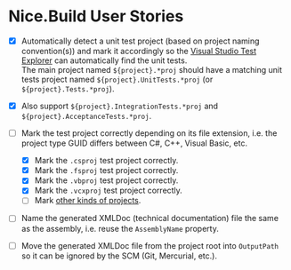 # Nice.Build User Stories

- [x] Automatically detect a unit test project (based on project naming convention(s)) and mark it accordingly so the [Visual Studio Test Explorer](https://msdn.microsoft.com/en-us/library/hh270865.aspx) can automatically find the unit tests.  
The main project named `${project}.*proj` should have a matching unit tests project named `${project}.UnitTests.*proj` (or `${project}.Tests.*proj`).

- [x] Also support `${project}.IntegrationTests.*proj` and `${project}.AcceptanceTests.*proj`.

- [ ] Mark the test project correctly depending on its file extension, i.e. the project type GUID differs between C#, C++, Visual Basic, etc.
  - [x] Mark the `.csproj` test project correctly.
  - [x] Mark the `.fsproj` test project correctly.
  - [x] Mark the `.vbproj` test project correctly.
  - [x] Mark the `.vcxproj` test project correctly.
  - [ ] Mark [other kinds of projects](http://www.codeproject.com/Reference/720512/List-of-Visual-Studio-Project-Type-GUIDs).

- [ ] Name the generated XMLDoc (technical documentation) file the same as the assembly, i.e. reuse the `AssemblyName` property.
- [ ] Move the generated XMLDoc file from the project root into `OutputPath` so it can be ignored by the SCM (Git, Mercurial, etc.).
